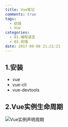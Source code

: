```yaml
---
title: Vue笔记
comments: true
tags:
  - 前端
  - Vue
categories:
  - 01.编程语言
  - 03.前端
date: 2017-09-08 21:21:21
---
```

## 1.安装

- vue
- vue-cli
- vue-devtools

## 2.Vue实例生命周期

![Vue实例声明周期](/images/posts/vue-lifecycle.png)
